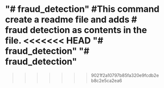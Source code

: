 "# fraud_detection"  #This command create a readme file and adds # fraud detection as contents in the file.
<<<<<<< HEAD
"# fraud_detection" 
"# fraud_detection" 
=======
>>>>>>> 9021f2a10797b85fa320e9fcdb2eb8c2e5ca2ea6
